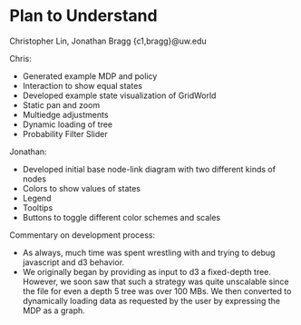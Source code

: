 Plan to Understand
===============
Christopher Lin, Jonathan Bragg
{c1,bragg}@uw.edu


Chris:
- Generated example MDP and policy
- Interaction to show equal states
- Developed example state visualization of GridWorld
- Static pan and zoom
- Multiedge adjustments
- Dynamic loading of tree
- Probability Filter Slider

Jonathan:
- Developed initial base node-link diagram with two different kinds of nodes
- Colors to show values of states
- Legend
- Tooltips
- Buttons to toggle different color schemes and scales

Commentary on development process:
- As always, much time was spent wrestling with and trying to debug javascript and d3 behavior. 
- We originally began by providing as input to d3 a fixed-depth tree. However, we soon saw that such a strategy was quite unscalable since the file for even a depth 5 tree was over 100 MBs. We then converted to dynamically loading data as requested by the user by expressing the MDP as a graph.
